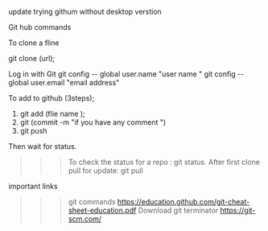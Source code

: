 update trying githum without desktop verstion 


Git hub commands 

To clone a fline 

git clone (url);

Log in with Git 
git config -- global user.name "user name "
git config -- global user.email "email address"

To add to github (3steps);
 1. git add (flie name );
 2. git (commit -m "if you have any comment ")
 3. git push 
 
 Then wait for status. 
 
>>>  To check the status for a repo : git status. 
>>> After first clone pull for update: git pull


important links 

>>> git commands https://education.github.com/git-cheat-sheet-education.pdf
>>> Download git terminator https://git-scm.com/